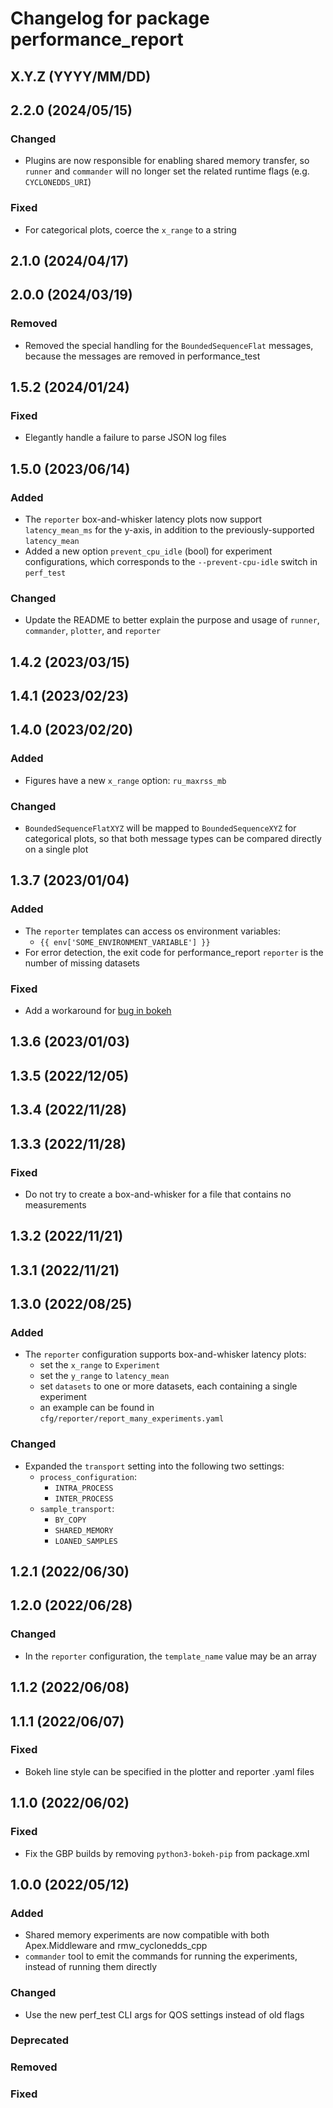 # Changelog for package performance_report

## X.Y.Z (YYYY/MM/DD)

## 2.2.0 (2024/05/15)

### Changed
- Plugins are now responsible for enabling shared memory transfer, so `runner` and
  `commander` will no longer set the related runtime flags (e.g. `CYCLONEDDS_URI`)
### Fixed
- For categorical plots, coerce the `x_range` to a string

## 2.1.0 (2024/04/17)

## 2.0.0 (2024/03/19)

### Removed
- Removed the special handling for the `BoundedSequenceFlat` messages, because
  the messages are removed in performance_test

## 1.5.2 (2024/01/24)

### Fixed
- Elegantly handle a failure to parse JSON log files

## 1.5.0 (2023/06/14)

### Added
- The `reporter` box-and-whisker latency plots now support `latency_mean_ms`
  for the y-axis, in addition to the previously-supported `latency_mean`
- Added a new option `prevent_cpu_idle` (bool) for experiment configurations,
  which corresponds to the `--prevent-cpu-idle` switch in `perf_test`
### Changed
- Update the README to better explain the purpose and usage of
  `runner`, `commander`, `plotter`, and `reporter`

## 1.4.2 (2023/03/15)

## 1.4.1 (2023/02/23)

## 1.4.0 (2023/02/20)

### Added
- Figures have a new `x_range` option: `ru_maxrss_mb`
### Changed
- `BoundedSequenceFlatXYZ` will be mapped to `BoundedSequenceXYZ` for categorical plots,
  so that both message types can be compared directly on a single plot

## 1.3.7 (2023/01/04)

### Added
- The `reporter` templates can access os environment variables:
   - `{{ env['SOME_ENVIRONMENT_VARIABLE'] }}`
-  For error detection, the exit code for performance_report `reporter` is the number of missing datasets

### Fixed
- Add a workaround for [bug in bokeh](https://github.com/bokeh/bokeh/issues/12414)

## 1.3.6 (2023/01/03)

## 1.3.5 (2022/12/05)

## 1.3.4 (2022/11/28)

## 1.3.3 (2022/11/28)

### Fixed
- Do not try to create a box-and-whisker for a file that contains no measurements

## 1.3.2 (2022/11/21)

## 1.3.1 (2022/11/21)

## 1.3.0 (2022/08/25)

### Added
- The `reporter` configuration supports box-and-whisker latency plots:
   - set the `x_range` to `Experiment`
   - set the `y_range` to `latency_mean`
   - set `datasets` to one or more datasets, each containing a single experiment
   - an example can be found in `cfg/reporter/report_many_experiments.yaml`
### Changed
- Expanded the `transport` setting into the following two settings:
   - `process_configuration`:
      - `INTRA_PROCESS`
      - `INTER_PROCESS`
   - `sample_transport`:
      - `BY_COPY`
      - `SHARED_MEMORY`
      - `LOANED_SAMPLES`

## 1.2.1 (2022/06/30)

## 1.2.0 (2022/06/28)

### Changed
- In the `reporter` configuration, the `template_name` value may be an array

## 1.1.2 (2022/06/08)

## 1.1.1 (2022/06/07)

### Fixed
- Bokeh line style can be specified in the plotter and reporter .yaml files

## 1.1.0 (2022/06/02)

### Fixed
- Fix the GBP builds by removing `python3-bokeh-pip` from package.xml

## 1.0.0 (2022/05/12)

### Added
- Shared memory experiments are now compatible with both Apex.Middleware and rmw_cyclonedds_cpp
- `commander` tool to emit the commands for running the experiments, instead of running them directly
### Changed
- Use the new perf_test CLI args for QOS settings instead of old flags
### Deprecated
### Removed
### Fixed
